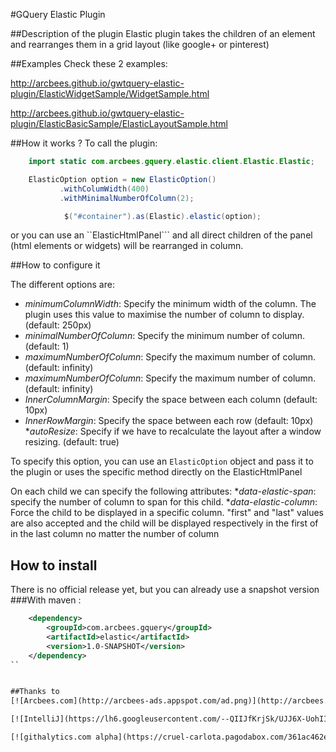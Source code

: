 #GQuery Elastic Plugin

##Description of the plugin
Elastic plugin takes the children of an element and rearranges them in a grid layout (like google+ or pinterest)

##Examples
Check these 2 examples:

http://arcbees.github.io/gwtquery-elastic-plugin/ElasticWidgetSample/WidgetSample.html

http://arcbees.github.io/gwtquery-elastic-plugin/ElasticBasicSample/ElasticLayoutSample.html

##How it works ?
To call the plugin:

```java
    import static com.arcbees.gquery.elastic.client.Elastic.Elastic;

    ElasticOption option = new ElasticOption()
           .withColumWidth(400)
           .withMinimalNumberOfColumn(2);

            $("#container").as(Elastic).elastic(option);
```

or you can use an ``ElasticHtmlPanel``` and all direct children of the panel (html elements or widgets) will be rearranged in column.



##How to configure it

The different options are:
* _minimumColumnWidth_: Specify the minimum width of the column. The plugin uses this value to maximise the 
number of column to display. (default: 250px)
* _minimalNumberOfColumn_: Specify the minimum number of column. (default: 1)
* _maximumNumberOfColumn_: Specify the maximum number of column. (default: infinity)
* _maximumNumberOfColumn_: Specify the maximum number of column. (default: infinity)
* _InnerColumnMargin_: Specify the space between each column (default: 10px)
* _InnerRowMargin_: Specify the space between each row (default: 10px)
*_autoResize_: Specify if we have to recalculate the layout after a window resizing. (default: true)

To specify this option, you can use an ```ElasticOption``` object and pass it to the plugin or uses the specific method directly on the ElasticHtmlPanel

On each child we can specify the following attributes:
*_data-elastic-span_: specify the number of column to span for this child.
*_data-elastic-column_: Force the child to be displayed in a specific column. "first" and "last" values are also accepted and the child will be displayed respectively in the first of in the last column no matter the number of column

## How to install

There is no official release yet, but you can already use a snapshot version
###With maven :
```xml
    <dependency>
        <groupId>com.arcbees.gquery</groupId>
        <artifactId>elastic</artifactId>
        <version>1.0-SNAPSHOT</version>
    </dependency>
``


##Thanks to
[![Arcbees.com](http://arcbees-ads.appspot.com/ad.png)](http://arcbees.com)

[![IntelliJ](https://lh6.googleusercontent.com/--QIIJfKrjSk/UJJ6X-UohII/AAAAAAAAAVM/cOW7EjnH778/s800/banner_IDEA.png)](http://www.jetbrains.com/idea/index.html)

[![githalytics.com alpha](https://cruel-carlota.pagodabox.com/361ac462e4947df21a821a3fbbbc3367 "githalytics.com")](http://githalytics.com/ArcBees/gwtquery-elastic-plugin)

